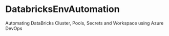 # DatabricksEnvAutomation
Automating DataBricks Cluster, Pools, Secrets and Workspace using Azure DevOps
